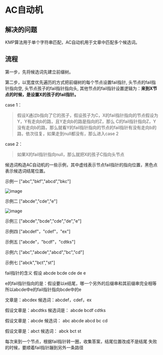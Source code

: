 # AC自动机

## 解决的问题

KMP算法用于单个字符串匹配，AC自动机用于文章中匹配多个候选词。

## 流程

第一步，先将候选词先建立前缀树。

第二步，以宽度优先遍历的方式把前缀树的每个节点设置fail指针, 头节点的fail指针指向空, 头节点孩子的fail指针指向头, 其他节点的fail指针设置逻辑为：**来到X节点的时候，是设置X的孩子的fail指针。**

case 1：

> 假设X通过b指向了它的孩子，假设孩子为C，X的fail指针指向的节点假设为Y，Y有走向b的路，且Y走向b的路是指向的Z，那么 C的fail指针指向Z，Y没有走向b的路，那么就看Y的fail指针指向的节点的fail指针有没有走向b的路，依次往复，如果走到null都没有，那么进入case 2

case 2：

> 如果X的fail指针指向null，那么就把X的孩子C指向头节点

候选词构造AC自动机的一些示例，其中虚线表示节点fail指针的指向位置，黑色点表示候选词结尾位置。

示例一 ["abc","bkf","abcd","bkc"]

![image](https://img2020.cnblogs.com/blog/683206/202109/683206-20210928110151898-1794773059.png)

示例二 ["abcde","cde","e"]

![image](https://img2020.cnblogs.com/blog/683206/202109/683206-20210928111153140-982595335.png)

示例三 ["abcde","bcde","cde","de","e"]


示例四 ["abcdef"，"cdef"，"ex"]

示例五 ["abcde"，"bcdf"，"cdtks"]

示例六 ["abc","abcde","abcd","bc","cd"]

示例七 ["abck","bct","st"]
 
fail指针的含义
假设
abcde
bcde
cde
de
e

e的fail指针指向的是：假设要以e结尾，哪一个另外的后缀串和其前缀串完全相等
所以abcde中e的fail指针指向bcde中的e

文章是：abcdex
候选词：abcdef，cdef，ex


假设文章是：abcdtks
候选词是：
abcde
bcdf
cdtks


假设文章是：abcde
候选词：
abc
abcde
abcd
bc
cd

假设文章是：abct
候选词：
abck
bct
st

每次来到一个节点，根据fail指针转一圈，收集答案，结尾位置改成不是结尾
失败的时候，要顺着fail指针蹦到另外一条路径
   